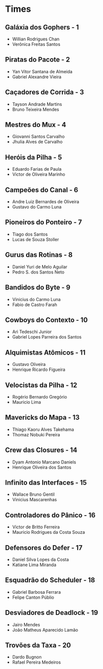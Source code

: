 # Times

## Galáxia dos Gophers - 1

- Willian Rodrigues Chan
- Verônica Freitas Santos

## Piratas do Pacote - 2

- Yan Vitor Santana de Almeida
- Gabriel Alexandre Vieira

## Caçadores de Corrida - 3

- Tayson Andrade Martins
- Bruno Teixeira Mendes

## Mestres do Mux - 4

- Giovanni Santos Carvalho
- Jhulia Alves de Carvalho

## Heróis da Pilha - 5

- Eduardo Farias de Paula
- Victor de Oliveira Marinho

## Campeões do Canal - 6

- Andre Luiz Bernardes de Oliveira
- Gustavo do Carmo Luna

## Pioneiros do Ponteiro - 7

- Tiago dos Santos
- Lucas de Souza Stoller

## Gurus das Rotinas - 8

- Daniel Yuri de Melo Aguilar
- Pedro S. dos Santos Neto

## Bandidos do Byte - 9

- Vinicius do Carmo Luna
- Fabio de Castro Farah

## Cowboys do Contexto - 10

- Ari Tedeschi Junior
- Gabriel Lopes Parreira dos Santos

## Alquimistas Atômicos - 11

- Gustavo Oliveira
- Henrique Ricardo Figueira

## Velocistas da Pilha - 12

- Rogério Bernardo Gregório
- Mauricio Lima

## Mavericks do Mapa - 13

- Thiago Kaoru Alves Takehama
- Thomaz Nobuki Pereira

## Crew das Closures - 14

- Dyam Antonio Marcano Daniels
- Henrique Oliveira dos Santos

## Infinito das Interfaces - 15

- Wallace Bruno Gentil
- Vinicius Mascarenhas

## Controladores do Pânico - 16

- Victor de Britto Ferreira
- Mauricio Rodrigues da Costa Souza

## Defensores do Defer - 17

- Daniel Silva Lopes da Costa
- Katiane Lima Miranda

## Esquadrão do Scheduler - 18

- Gabriel Barbosa Ferrara
- Felipe Canton Públio

## Desviadores de Deadlock - 19

- Jairo Mendes
- João Matheus Aparecido Lamão

## Trovões da Taxa - 20

- Dardo Bugnon
- Rafael Pereira Medeiros
